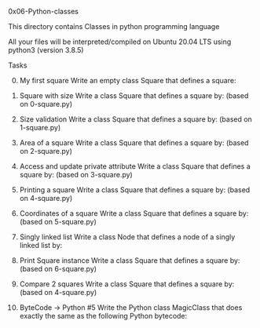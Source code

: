 
0x06-Python-classes


This directory contains Classes in python programming language

All your files will be interpreted/compiled on Ubuntu 20.04 LTS using python3 (version 3.8.5)


Tasks

0. My first square
Write an empty class Square that defines a square:

1. Square with size
Write a class Square that defines a square by: (based on 0-square.py)

2. Size validation
Write a class Square that defines a square by: (based on 1-square.py)

3. Area of a square
Write a class Square that defines a square by: (based on 2-square.py)

4. Access and update private attribute
Write a class Square that defines a square by: (based on 3-square.py)

5. Printing a square
Write a class Square that defines a square by: (based on 4-square.py)

6. Coordinates of a square
Write a class Square that defines a square by: (based on 5-square.py)

7. Singly linked list
Write a class Node that defines a node of a singly linked list by:

8. Print Square instance
Write a class Square that defines a square by: (based on 6-square.py)

9. Compare 2 squares
Write a class Square that defines a square by: (based on 4-square.py)

10. ByteCode -> Python #5
Write the Python class MagicClass that does exactly the same as the following Python bytecode:

